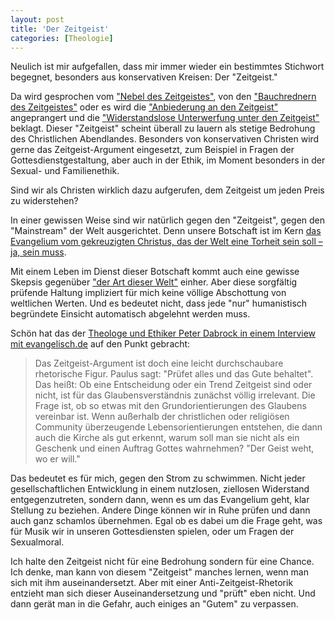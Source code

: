 ```yaml
---
layout: post
title: 'Der Zeitgeist'
categories: [Theologie]
---
```


Neulich ist mir aufgefallen, dass mir immer wieder ein bestimmtes Stichwort begegnet, besonders aus konservativen Kreisen: Der "Zeitgeist."

Da wird gesprochen vom ["Nebel des Zeitgeistes"](http://www.idea.de/detail/frei-kirchen/detail/hahne-christen-sollen-im-nebel-des-zeitgeistes-orientierung-geben-27484.html), von den ["Bauchrednern des Zeitgeistes"](http://www.theoblog.de/die-torheit-der-predigt/22736/?utm_source=rss&utm_medium=rss&utm_campaign=die-torheit-der-predigt) oder es wird die ["Anbiederung an den Zeitgeist"](http://www.idea.de/detail/thema-des-tages/artikel/evangelist-hans-peter-royer-stirbt-bei-sportunfall-863.html) angeprangert und die ["Widerstandslose Unterwerfung unter den Zeitgeist"](http://www.theoblog.de/ehe-und-familie-in-der-bibel-und-in-unserer-zeit-und-kultur/23228/) beklagt. Dieser "Zeitgeist" scheint überall zu lauern als stetige Bedrohung des Christlichen Abendlandes. Besonders von konservativen Christen wird gerne das Zeitgeist-Argument eingesetzt, zum Beispiel in Fragen der Gottesdienstgestaltung, aber auch in der Ethik, im Moment besonders in der Sexual- und Familienethik.

Sind wir als Christen wirklich dazu aufgerufen, dem Zeitgeist um jeden Preis zu widerstehen?

In einer gewissen Weise sind wir natürlich gegen den "Zeitgeist", gegen den "Mainstream" der Welt ausgerichtet. Denn unsere Botschaft ist im Kern [das Evangelium vom gekreuzigten Christus, das der Welt eine Torheit sein soll – ja, sein muss](http://www.bibleserver.com/text/LUT/1.Korinther1%2C23).

Mit einem Leben im Dienst dieser Botschaft kommt auch eine gewisse Skepsis gegenüber ["der Art dieser Welt"](http://www.bibleserver.com/text/LUT/Epheser2) einher. Aber diese sorgfältig prüfende Haltung impliziert für mich keine völlige Abschottung von weltlichen Werten. Und es bedeutet nicht, dass jede "nur" humanistisch begründete Einsicht automatisch abgelehnt werden muss. 

Schön hat das der [Theologe und Ethiker Peter Dabrock in einem Interview mit evangelisch.de](http://aktuell.evangelisch.de/artikel/93585/kirche-und-sex-es-gibt-spannungen) auf den Punkt gebracht: 

>Das Zeitgeist-Argument ist doch eine leicht durchschaubare rhetorische Figur. Paulus sagt: "Prüfet alles und das Gute behaltet". Das heißt: Ob eine Entscheidung oder ein Trend Zeitgeist sind oder nicht, ist für das Glaubensverständnis zunächst völlig irrelevant. Die Frage ist, ob so etwas mit den Grundorientierungen des Glaubens vereinbar ist. Wenn außerhalb der christlichen oder religiösen Community überzeugende Lebensorientierungen entstehen, die dann auch die Kirche als gut erkennt, warum soll man sie nicht als ein Geschenk und einen Auftrag Gottes wahrnehmen? "Der Geist weht, wo er will."

Das bedeutet es für mich, gegen den Strom zu schwimmen. Nicht jeder gesellschaftlichen Entwicklung in einem nutzlosen, ziellosen Widerstand entgegenzutreten, sondern dann, wenn es um das Evangelium geht, klar Stellung zu beziehen. Andere Dinge können wir in Ruhe prüfen und dann auch ganz schamlos übernehmen. Egal ob es dabei um die Frage geht, was für Musik wir in unseren Gottesdiensten spielen, oder um Fragen der Sexualmoral.

Ich halte den Zeitgeist nicht für eine Bedrohung sondern für eine Chance. Ich denke, man kann von diesem "Zeitgeist" manches lernen, wenn man sich mit ihm auseinandersetzt. Aber mit einer Anti-Zeitgeist-Rhetorik entzieht man sich dieser Auseinandersetzung und "prüft" eben nicht. Und dann gerät man in die Gefahr, auch einiges an "Gutem" zu verpassen.